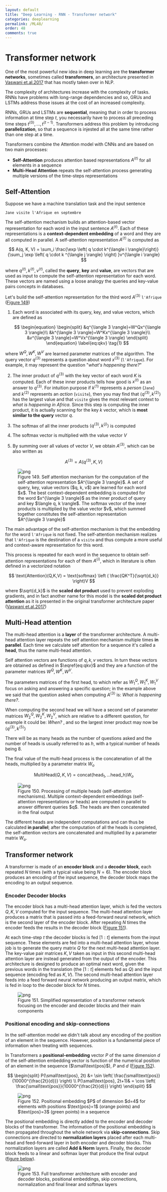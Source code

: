 ```yaml
---
layout: default
title: "Deep Learning - RNN - Transformer network"
categories: deeplearning
permalink: /ML48/
order: 48
comments: true
---
```


# Transformer network
One of the most powerful new idea in deep learning are the **transformer networks**, sometimes called **transformers**, an architecture presented in [Vaswani et.al.2017](https://arxiv.org/abs/1706.03762) that has mostly taken over in NLP.

The complexity of architectures increase with the complexity of tasks. RNNs have problems with long-range dependencies and so, GRUs and LSTMs address those issues at the cost of an increased complexity.

RNNs, GRUs and LSTMs are **sequential**, meaning that in order to process information at time step $t$, you necessarily have to process all preceding time steps $t^{\langle 0 \rangle}, \dots, t^{\langle t-1 \rangle}$. Transformers address this problem by introducing **parallelization**, so that a sequence is injested all at the same time rather than one step at a time.

Transformers combine the Attention model with CNNs and are based on two main processes:

* **Self-Attention** produces attention based representations $A^{\langle t \rangle}$ for all elements in a sequence
* **Multi-Head Attention** repeats the self-attention process generating multiple versions of the time-steps representations

## Self-Attention
Suppose we have a machine translation task and the input sentence

```
Jane visite l'Afrique en septembre
```

The self-attention mechanism builds an attention-based vector representation for each word in the input sentence $A^{\langle t \rangle}$. Each of these representations is a **context-dependent embedding** of a word and they are all computed in parallel. A self-attention representation $A^{\langle t \rangle}$ is computed as

$$
A(q, K, V) = \sum_i \frac{\exp \left( q \cdot k^{\langle i \rangle}\right)}
{\sum_j \exp \left( q \cdot k ^{\langle j \rangle} \right) }v^{\langle i \rangle}
$$

where $q^{\langle t \rangle}, k^{\langle t \rangle}, v^{\langle t \rangle}$, called the **query**, **key** and **value**, are vectors that are used as input to compute the self-attention representation for each word. These vectors are named using a loose analogy the queries and key-value pairs concepts in databases.

Let's build the self-attention representation for the third word $A^{\langle 3 \rangle}$ `l'Afrique` (<a href="#fig:selfattention">Figure 149</a>)

1. Each word is associated with its query, key, and value vectors, which are defined as
    
    $$
    \begin{equation}
    \begin{split}
    &q^{\langle 3 \rangle}=W^Qx^{\langle 3 \rangle}\\
    &k^{\langle 3 \rangle}=W^Kx^{\langle 3 \rangle}\\
    &v^{\langle 3 \rangle}=W^Vx^{\langle 3 \rangle}
    \end{split}
    \end{equation}
    \label{eq:qkv} \tag{1}
    $$

where $W^Q, W^K, W^V$ are learned parameter matrices of the algorithm. The query vector $q^{\langle 3 \rangle}$ represents a question about word $x^{\langle 3 \rangle}$ (`l'Afrique`). For example, it may represent the question "*what's happening there?*"

2. The inner product of $q^{\langle 3 \rangle}$ with the key vector of each word $K$ is computed. Each of these inner products tells how good is $x^{\langle t \rangle}$ as an answer to $q^{\langle 3 \rangle}$. For intuition purpose if $k^{\langle 1 \rangle}$ represents a *person* (`Jane`) and $k^{\langle 2 \rangle}$ represents an *action* (`visite`), then you may find that $\left \langle q^{\langle 3 \rangle}, k^{\langle 2 \rangle} \right \rangle$ has the largest value and that `visite` gives the most relevant context to *what is happening in Africa*. Since this step is computing the inner product, it is actually scanning for the key $k$ vector, which is **most similar to the query** vector $q$.

3. The softmax of all the inner products $\left \langle q^{\langle 3 \rangle}, k^{\langle j \rangle} \right \rangle$ is computed

4. The softmax vector is multiplied with the value vector $V$

5. By summing over all values of vector $V$, we obtain $A^{\langle 3 \rangle}$, which can be also written as 

$$
A^{\langle 3 \rangle } = A \left( q^{\langle 3 \rangle }, K, V\right) 
$$


    

<figure id="fig:selfattention">
    <img src="{{site.baseurl}}/pages/ML-48-DeepLearningRNN6_files/ML-48-DeepLearningRNN6_2_0.svg" alt="png">
    <figcaption>Figure 149. Self attention mechanism for the computation of the self-attention representation $A^{\langle 3 \rangle}$. A set of query, key, value vectors ($q, k, v$) are learned for each word $x$. The best context-dependent embedding is computed for the word $x^{\langle 3 \rangle}$ as the inner product of query and key $\langle q, k \rangle$. The softmax vector of the inner products is multiplied by the value vector $v$, which summed together constitutes the self-attention representation $A^{\langle 3 \rangle}$ </figcaption>
</figure>


The main advantage of the self-attention mechanism is that the embedding for the word `l'Afrique` is not fixed. The self-attention mechanism realizes that `l'Afrique` is the destination of a `visite` and thus compute a more useful and context-aware representation for this word.
    
This process is repeated for each word in the sequence to obtain self-attention representations for each of them $A^{\langle i \rangle}$, which in literature is often defined in a vectorized notation
    
$$
\text{Attention}(Q,K,V) = \text{softmax} \left ( \frac{QK^T}{\sqrt{d_k}} \right)V
$$
    
where $\sqrt{d_k}$ is the **scaled dot product** used to prevent exploding gradients, and in fact another name for this model is the **scaled dot product attention** as it is presented in the original transformer architecture paper ([Vaswani et.al.2017](https://arxiv.org/abs/1706.03762))

## Multi-Head attention
The multi-head attention is a **layer** of the transformer architecture. A multi-head attention layer repeats the self attention mechanism multiple times **in parallel**. Each time we calculate self attention for a sequence it's called a **head**, thus the name multi-head attention. 

Self attention vectors are functions of $q, k, v$ vectors. In turn these vectors are obtained as defined in $\eqref{eq:qkv}$ and they are a function of the parameter matrices $W^Q, W^K, W^V$.

The parameters matrices of the first head, to which refer as $W_1^Q, W_1^K, W_1^V$ focus on asking and answering a specific question; in the example above we said that the question asked when computing $A^{\langle 3 \rangle }$ is: *What is happening there?*.

When computing the second head we will have a second set of parameter matrices $W_2^Q, W_2^K, W_2^V$, which are relative to a different question, for example it could be: *When?* , and so the largest inner product may now be $\langle q^{\langle 3 \rangle }, k^{\langle 5 \rangle } \rangle$

There will be as many heads as the number of questions asked and the number of heads is usually referred to as $h$, with a typical number of heads being 8.

The final value of the multi-head process is the concatenation of all the heads, multiplied by a parameter matrix $W_o$

$$
\text{MultiHead}(Q, K, V)=\text{concat}\left(\text{head}_1, \dots \text{head_h}\right)W_o
$$


    

<figure id="fig:multihead">
    <img src="{{site.baseurl}}/pages/ML-48-DeepLearningRNN6_files/ML-48-DeepLearningRNN6_5_0.svg" alt="png">
    <figcaption>Figure 150. Processing of multiple heads (self-attention mechanisms). Multiple context-dependent embeddings (self-attention representations or heads) are computed in parallel to answer different queries $q$. The heads are then concatenated in the final output</figcaption>
</figure>

The different heads are independent computations and can thus be calculated **in parallel**; after the computation of all the heads is completed, the self-attention vectors are concatenated and multiplied by a parameter matrix $W_o$.

## Transformer network
A transformer is made of an **encoder block** and a **decoder block**, each repeated $N$ times (with a typical value being $N=6$). The encoder block produces an encoding of the input sequence, the decoder block maps the encoding to an output sequence.

### Encoder Decoder blocks
The encoder block has a multi-head attention layer, which is fed the vectors $Q, K, V$ computed for the input sequence. The multi-head attention layer produces a matrix that is passed into a feed-forward neural network, which is the second layer of the encoder block. After repeating $N$ times the encoder feeds the results in the decoder block (<a href="#fig:transbase">Figure 151</a>).

At each time-step $t$ the decoder blocks is fed $[1:t]$ elements from the input sequence. These elements are fed into a multi-head attention layer, whose job is to generate the query matrix $Q$ for the next multi-head attention layer. The key-value pair matrices $K, V$ taken as input in this second multi-head attention layer are instead generated from the output of the encoder.
This architecture is designed to produce an optimal next word, given the previous words in the translation (the $[1:t]$ elements fed as $Q$) and the input sequence (encoding fed as $K, V$). The second multi-head attention layer feeds into a feed forward neural network producing an output matrix, which is fed in loop to the decoder block for $N$ times.


    

<figure id="fig:transbase">
    <img src="{{site.baseurl}}/pages/ML-48-DeepLearningRNN6_files/ML-48-DeepLearningRNN6_7_0.svg" alt="png">
    <figcaption>Figure 151. Simplified representation of a transformer network focusing on the encoder and decoder blocks and their main components</figcaption>
</figure>

### Positional encoding and skip-connections
In the self-attention model we didn't talk about any encoding of the position of an element in the sequence. However, position is a fundamental piece of information when treating with sequences. 

In Transformers a **positional-embedding** vector $P$ of the same dimension $d$ of the self-attention embedding vector is function of the numerical position of an element in the sequence ($\small\text{pos}$), $P$ and $d$ (<a href="#fig:posenc">Figure 152</a>).

$$
\begin{split}
P(\small\text{pos}, 2t) &= \sin \left( \frac{\small\text{pos}}{10000^{\frac{2t}{d}}} \right) \\
P(\small\text{pos}, 2t+1)& = \cos \left( \frac{\small\text{pos}}{10000^{\frac{2t}{d}}} \right)
\end{split}
$$


    

<figure id="fig:posenc">
    <img src="{{site.baseurl}}/pages/ML-48-DeepLearningRNN6_files/ML-48-DeepLearningRNN6_9_0.svg" alt="png">
    <figcaption>Figure 152. Positional embedding $P$ of dimension $d=4$ for elements with positions $\text{pos}=1$ (orange points) and $\text{pos}=3$ (green points) in a sequence</figcaption>
</figure>

The positional embedding is directly added to the encoder and decoder blocks of the transformer. The information of the positional embedding is then propagated throughout the whole network via **skip-connections**. Skip connections are directed to **normalization layers** placed after each multi-head and feed-forward layer in both encoder and decoder blocks. This normalization layers are called **Add & Norm** layers. Finally, the decoder block feeds to a linear and softmax layer that produce the final output (<a href="#transfarch">figure below</a>).  


    

<figure id="fig:transfarch">
    <img src="{{site.baseurl}}/pages/ML-48-DeepLearningRNN6_files/ML-48-DeepLearningRNN6_11_0.svg" alt="png">
    <figcaption>Figure 153. Full transformer architecture with encoder and decoder blocks, positional embeddings, skip connections, normalization and final linear and softmax layers</figcaption>
</figure>
